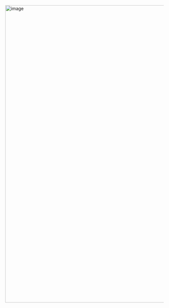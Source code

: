 <img width="736" height="944" alt="image" src="https://github.com/user-attachments/assets/edf68279-3696-4723-a782-2b033c3a7cc2" />
